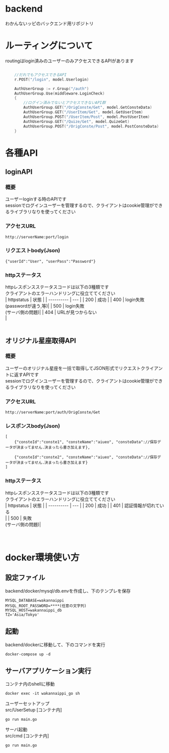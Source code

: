 # backend
わかんないッピのバックエンド用リポジトリ



# ルーティングについて
routingはlogin済みのユーザーのみアクセスできるAPIがあります
```go:routing.go

    //だれでもアクセスできるAPI
    r.POST("/login", model.Userlogin)   

	AuthUserGroup := r.Group("/auth")
	AuthUserGroup.Use(middleware.LoginCheck)
	{
        //ログイン済みでないとアクセスできないAPI群
		AuthUserGroup.GET("/OrigConste/Get", model.GetConsteData)
		AuthUserGroup.GET("/UserItem/Get", model.GetUserItem)      
		AuthUserGroup.POST("/UserItem/Post", model.PostUserItem)  
		AuthUserGroup.GET("/Quize/Get", model.QuizeGet)            
		AuthUserGroup.POST("/OrigConste/Post", model.PostConsteData) 
	}

```

# 各種API
## loginAPI
### 概要
ユーザーloginする時のAPIです<br>
sessionでログインユーザーを管理するので、クライアントはcookie管理ができるライブラリなりを使ってください<br>
### アクセスURL
```URL
http://serverName:port/login
```
### リクエストbody(Json)
```
{"userId":"User", "userPass":"Password"}
```
### httpステータス<br>
httpレスポンスステータスコードは以下の3種類です<br>
クライアントのエラーハンドリングに役立ててください<br>
| httpstatus | 状態 |
| ---------- | ---  |
|    200     | 成功 |
|    400     | login失敗<br>(passwordが違う,等)|
|    500     | login失敗<br>(サーバ側の問題)|
|    404     | URLが見つからない<br>|
<br><br>

## オリジナル星座取得API
### 概要
ユーザーのオリジナル星座を一括で取得してJSON形式でリクエストクライアントに返すAPIです<br>
sessionでログインユーザーを管理するので、クライアントはcookie管理ができるライブラリなりを使ってください<br>

### アクセスURL
```URL
http://serverName:port/auth/OrigConste/Get
```
### レスポンスbody(Json)
```
[
    {"consteId":"conste1", "consteName":"aiueo", "consteData"://保存データが決まってません.決まったら書き加えます},

    {"consteId":"conste2", "consteName":"aiueo", "consteData"://保存データが決まってません.決まったら書き加えます}
]
```

### httpステータス<br>
httpレスポンスステータスコードは以下の3種類です<br>
クライアントのエラーハンドリングに役立ててください<br>
| httpstatus | 状態 |
| ---------- | ---  |
|    200     | 成功 |
|    401     | 認証情報が切れている<br>|
|    500     | 失敗<br>(サーバ側の問題)|
<br><br><br>




# docker環境使い方
## 設定ファイル
backend/docker/mysql/db.envを作成し、下のテンプレを保存
```
MYSQL_DATABASE=wakannaippi
MYSQL_ROOT_PASSWORD=****(任意の文字列)
MYSQL_HOST=wakannaippi_db
TZ='Asia/Tokyo'
```
## 起動
backend/dockerに移動して、下のコマンドを実行
```
docker-compose up -d
```

## サーバアプリケーション実行
コンテナ内のshellに移動
```
docker exec -it wakannaippi_go sh
```
ユーザーセットアップ<br>
src/UserSetup  [コンテナ内]
```
go run main.go
```
サーバ起動<br>
src/cmd [コンテナ内]
```
go run main.go
```

